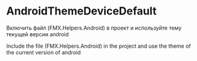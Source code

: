 # AndroidThemeDeviceDefault

Включить файл (FMX.Helpers.Android) в проект и используйте тему текущей версии android

Include the file (FMX.Helpers.Android) in the project and use the theme of the current version of android
